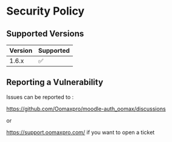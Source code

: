# Security Policy

## Supported Versions

| Version | Supported          |
| ------- | ------------------ |
| 1.6.x   | :white_check_mark: |


## Reporting a Vulnerability
Issues can be reported to :

https://github.com/Oomaxpro/moodle-auth_oomax/discussions

or 

https://support.oomaxpro.com/ if you want to open a ticket
